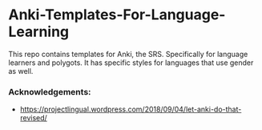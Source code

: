 # Anki-Templates-For-Language-Learning
This repo contains templates for Anki, the SRS. Specifically for language learners and polygots. It has specific styles for languages that use gender as well.

### Acknowledgements:
- https://projectlingual.wordpress.com/2018/09/04/let-anki-do-that-revised/
